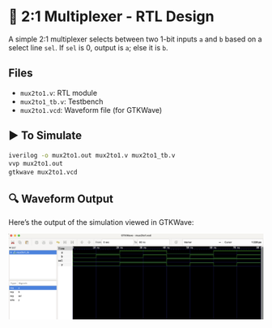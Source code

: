 # 🔧 2:1 Multiplexer - RTL Design


A simple 2:1 multiplexer selects between two 1-bit inputs `a` and `b` based on a select line `sel`. If `sel` is 0, output is `a`; else it is `b`.

## Files
- `mux2to1.v`: RTL module
- `mux2to1_tb.v`: Testbench
- `mux2to1.vcd`: Waveform file (for GTKWave)

## ▶️ To Simulate

```bash
iverilog -o mux2to1.out mux2to1.v mux2to1_tb.v
vvp mux2to1.out
gtkwave mux2to1.vcd
```
 ## 🔍 Waveform Output

Here’s the output of the simulation viewed in GTKWave:

![Waveform](mux2to1.png)